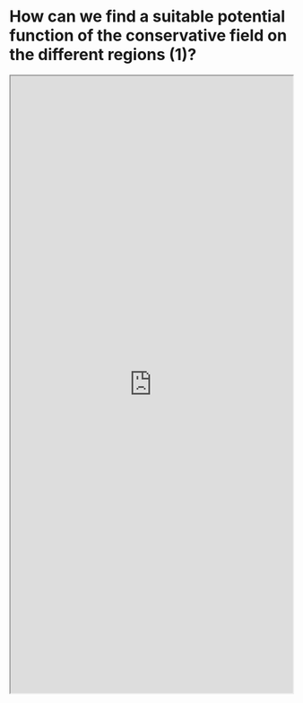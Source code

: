 # How can we find a suitable potential function of the conservative field on the different regions (1)?


<!--more-->

<iframe src="https://linn-guo.github.io/pdf/choices_potential_functions1.pdf" height="1100px" width="100%"></iframe>

